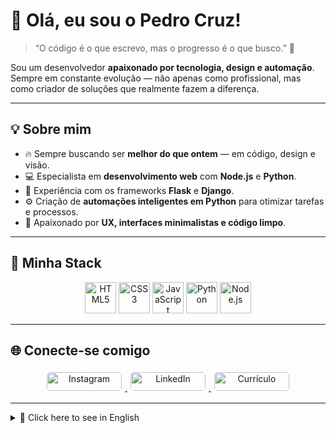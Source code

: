 # 👋 Olá, eu sou o Pedro Cruz!

> “O código é o que escrevo, mas o progresso é o que busco.” 🚀  

Sou um desenvolvedor **apaixonado por tecnologia, design e automação**.  
Sempre em constante evolução — não apenas como profissional, mas como criador de soluções que realmente fazem a diferença.  

---

## 💡 Sobre mim

- 🔥 Sempre buscando ser **melhor do que ontem** — em código, design e visão.  
- 💻 Especialista em **desenvolvimento web** com **Node.js** e **Python**.  
- 🧠 Experiência com os frameworks **Flask** e **Django**.  
- ⚙️ Criação de **automações inteligentes em Python** para otimizar tarefas e processos.  
- 🎨 Apaixonado por **UX, interfaces minimalistas e código limpo**.  

---

## 🧰 Minha Stack

<p align="center">
  <img src="https://github.com/user-attachments/assets/e9cc13b7-4bd3-4293-a895-ee33ba2a684e" width="50" height="50" alt="HTML5"/>
  <img src="https://github.com/user-attachments/assets/2e7da057-afc9-43dd-b9e9-17351ae64ae2" width="50" height="50" alt="CSS3"/>
  <img src="https://github.com/user-attachments/assets/e110a56d-679a-4e39-9f24-326b0e38be3b" width="50" height="50" alt="JavaScript"/>
  <img src="https://github.com/user-attachments/assets/54401109-ec6e-4109-aa0c-fb4a58fa65f1" width="50" height="50" alt="Python"/>
  <img src="https://github.com/user-attachments/assets/066ec464-724b-4e20-a393-f27201c51af2" width="50" height="50" alt="Node.js"/>
</p>

---

## 🌐 Conecte-se comigo

<div align="center">
    <a href="https://www.instagram.com/pedcruz_18?igsh=MXV2Z3JvNTViZXlsMA==" target="_blank" rel="noopener noreferrer">
        <img style="margin: 5px; border-radius: 5px;" height="30" width="120" src="https://img.shields.io/badge/Instagram-1E46FF?style=for-the-badge&logo=instagram&logoColor=white" alt="Instagram">
    </a>
    <a href="https://www.linkedin.com/in/pedcruz17/" target="_blank" rel="noopener noreferrer">
        <img style="margin: 5px; border-radius: 5px;" height="30" width="120" src="https://img.shields.io/badge/LinkedIn-1E46FF?style=for-the-badge&logo=linkedin&logoColor=white" alt="LinkedIn">
    </a>
    <a href="./assets/Curr_Pedro_Cruz.pdf" target="_blank" rel="noopener noreferrer">
        <img style="margin: 5px; border-radius: 5px;" height="30" width="120" src="https://img.shields.io/badge/Ver%20Curr%C3%ADculo-1E46FF?style=for-the-badge&logo=adobeacrobatreader&logoColor=white" alt="Currículo">
    </a>
</div>

---

<details>
<summary>🔽 Click here to see in English</summary>

# 👋 Hi, I’m Pedro Cruz!

> “I write code, but what I truly build is progress.” 🚀  

I’m a **developer passionate about technology, design, and automation**.  
Always learning, always improving — creating digital experiences that combine logic and creativity.

---

## 💡 About me

- 🔥 Constantly striving to be **better than yesterday**.  
- 💻 Specialized in **web development** with **Node.js** and **Python**.  
- 🧠 Experienced with **Flask** and **Django** frameworks.  
- ⚙️ Creator of **Python automations** for smart task management and process optimization.  
- 🎨 Enthusiastic about **UX, minimal design, and clean code**.  

---

## 🧰 My Stack

<p align="center">
  <img src="https://github.com/user-attachments/assets/e9cc13b7-4bd3-4293-a895-ee33ba2a684e" width="50" height="50" alt="HTML5"/>
  <img src="https://github.com/user-attachments/assets/2e7da057-afc9-43dd-b9e9-17351ae64ae2" width="50" height="50" alt="CSS3"/>
  <img src="https://github.com/user-attachments/assets/e110a56d-679a-4e39-9f24-326b0e38be3b" width="50" height="50" alt="JavaScript"/>
  <img src="https://github.com/user-attachments/assets/54401109-ec6e-4109-aa0c-fb4a58fa65f1" width="50" height="50" alt="Python"/>
  <img src="https://github.com/user-attachments/assets/066ec464-724b-4e20-a393-f27201c51af2" width="50" height="50" alt="Node.js"/>
</p>

---

## 🌐 Social

<div align="center">
    <a href="https://www.instagram.com/pedcruz_18?igsh=MXV2Z3JvNTViZXlsMA==" target="_blank" rel="noopener noreferrer">
        <img style="margin: 5px; border-radius: 5px;" height="30" width="120" src="https://img.shields.io/badge/Instagram-1E46FF?style=for-the-badge&logo=instagram&logoColor=white" alt="Instagram">
    </a>
    <a href="https://www.linkedin.com/in/pedcruz17/" target="_blank" rel="noopener noreferrer">
        <img style="margin: 5px; border-radius: 5px;" height="30" width="120" src="https://img.shields.io/badge/LinkedIn-1E46FF?style=for-the-badge&logo=linkedin&logoColor=white" alt="LinkedIn">
    </a>
    <a href="./Curr_Pedro_Cruz.pdf" target="_blank" rel="noopener noreferrer">
        <img style="margin: 5px; border-radius: 5px;" height="30" width="120" src="https://img.shields.io/badge/View%20Resume-1E46FF?style=for-the-badge&logo=adobeacrobatreader&logoColor=white" alt="Resume">
    </a>
</div>

</details>
